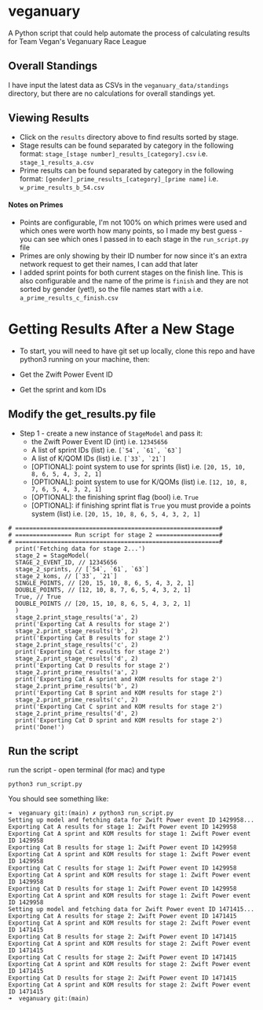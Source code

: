 # veganuary
A Python script that could help automate the process of calculating results for Team Vegan's Veganuary Race League

## Overall Standings
I have input the latest data as CSVs in the `veganuary_data/standings` directory, but there are no calculations for overall standings yet.

## Viewing Results
- Click on the `results` directory above to find results sorted by stage.
- Stage results can be found separated by category in the following format: `stage_[stage number]_results_[category].csv` i.e. `stage_1_results_a.csv`
- Prime results can be found separated by category in the following format: `[gender]_prime_results_[category]_[prime name]` i.e. `w_prime_results_b_54.csv`
#### Notes on Primes
- Points are configurable, I'm not 100% on which primes were used and which ones were worth how many points, so I made my best guess - you can see which ones I passed in to each stage in the `run_script.py` file
- Primes are only showing by their ID number for now since it's an extra network request to get their names, I can add that later
- I added sprint points for both current stages on the finish line. This is also configurable and the name of the prime is `finish` and they are not sorted by gender (yet!), so the file names start with `a` i.e. `a_prime_results_c_finish.csv`

# Getting Results After a New Stage
- To start, you will need to have git set up locally, clone this repo and have python3 running on your machine, then:

- Get the Zwift Power Event ID
- Get the sprint and kom IDs

## Modify the get_results.py file
- Step 1 - create a new instance of `StageModel` and pass it:
  - the Zwift Power Event ID (int) i.e. `12345656`
  - A list of sprint IDs (list) i.e. ```[`54`, `61`, `63`]```
  - A list of K/QOM IDs (list) i.e. ```[`33`, `21`]```
  - [OPTIONAL]: point system to use for sprints (list) i.e. `[20, 15, 10, 8, 6, 5, 4, 3, 2, 1]`
  - [OPTIONAL]: point system to use for K/QOMs (list) i.e. `[12, 10, 8, 7, 6, 5, 4, 3, 2, 1]`
  - [OPTIONAL]: the finishing sprint flag (bool) i.e. `True`
  - [OPTIONAL]: if finishing sprint flat is `True` you must provide a points system (list) i.e. `[20, 15, 10, 8, 6, 5, 4, 3, 2, 1]`
```
# ==========================================================#
# ================ Run script for stage 2 ==================#
# ==========================================================#
  print('Fetching data for stage 2...')
  stage_2 = StageModel(
  STAGE_2_EVENT_ID, // 12345656
  stage_2_sprints, // [`54`, `61`, `63`]
  stage_2_koms, // [`33`, `21`]
  SINGLE_POINTS, // [20, 15, 10, 8, 6, 5, 4, 3, 2, 1]
  DOUBLE_POINTS, // [12, 10, 8, 7, 6, 5, 4, 3, 2, 1]
  True, // True
  DOUBLE_POINTS // [20, 15, 10, 8, 6, 5, 4, 3, 2, 1]
  )
  stage_2.print_stage_results('a', 2)
  print('Exporting Cat A results for stage 2')
  stage_2.print_stage_results('b', 2)
  print('Exporting Cat B results for stage 2')
  stage_2.print_stage_results('c', 2)
  print('Exporting Cat C results for stage 2')
  stage_2.print_stage_results('d', 2)
  print('Exporting Cat D results for stage 2')
  stage_2.print_prime_results('a', 2)
  print('Exporting Cat A sprint and KOM results for stage 2')
  stage_2.print_prime_results('b', 2)
  print('Exporting Cat B sprint and KOM results for stage 2')
  stage_2.print_prime_results('c', 2)
  print('Exporting Cat C sprint and KOM results for stage 2')
  stage_2.print_prime_results('d', 2)
  print('Exporting Cat D sprint and KOM results for stage 2')
  print('Done!')
```

## Run the script
run the script - open terminal (for mac) and type
```
python3 run_script.py
```

You should see something like:
```
➜  veganuary git:(main) ✗ python3 run_script.py
Setting up model and fetching data for Zwift Power event ID 1429958...
Exporting Cat A results for stage 1: Zwift Power event ID 1429958
Exporting Cat A sprint and KOM results for stage 1: Zwift Power event ID 1429958
Exporting Cat B results for stage 1: Zwift Power event ID 1429958
Exporting Cat A sprint and KOM results for stage 1: Zwift Power event ID 1429958
Exporting Cat C results for stage 1: Zwift Power event ID 1429958
Exporting Cat A sprint and KOM results for stage 1: Zwift Power event ID 1429958
Exporting Cat D results for stage 1: Zwift Power event ID 1429958
Exporting Cat A sprint and KOM results for stage 1: Zwift Power event ID 1429958
Setting up model and fetching data for Zwift Power event ID 1471415...
Exporting Cat A results for stage 2: Zwift Power event ID 1471415
Exporting Cat A sprint and KOM results for stage 2: Zwift Power event ID 1471415
Exporting Cat B results for stage 2: Zwift Power event ID 1471415
Exporting Cat A sprint and KOM results for stage 2: Zwift Power event ID 1471415
Exporting Cat C results for stage 2: Zwift Power event ID 1471415
Exporting Cat A sprint and KOM results for stage 2: Zwift Power event ID 1471415
Exporting Cat D results for stage 2: Zwift Power event ID 1471415
Exporting Cat A sprint and KOM results for stage 2: Zwift Power event ID 1471415
➜  veganuary git:(main) 
```
